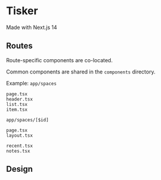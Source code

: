 # Tisker

Made with Next.js 14

## Routes

Route-specific components are co-located.

Common components are shared in the `components` directory.

Example: `app/spaces`

```
page.tsx
header.tsx
list.tsx
item.tsx
```

`app/spaces/[$id]`

```
page.tsx
layout.tsx

recent.tsx
notes.tsx
```

## Design
